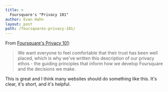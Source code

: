 ```yaml
---
title: >
  Foursquare's "Privacy 101"
author: Evan Hahn
layout: post
path: /foursquares-privacy-101/
---
```


From [Foursquare's Privacy 101](https://foursquare.com/privacy/privacy101-2013):

> We want everyone to feel comfortable that their trust has been well placed, which is why we've written this description of our privacy ethos - the guiding principles that inform how we develop Foursquare and the decisions we make.

This is great and I think many websites should do something like this. It's clear, it's short, and it's helpful.
